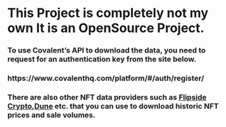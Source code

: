 <h1> This Project is completely not my own It is an OpenSource Project. </h1>
<h3> To use Covalent’s API to download the data, you need to request for an authentication key from the site below. </h3>
<h3>https://www.covalenthq.com/platform/#/auth/register/</h3>
<h3> There are also other NFT data providers such as <a href="https://flipsidecrypto.xyz/" target="_blank">Flipside Crypto</a>,<a href="https://dune.xyz/browse/dashboards" target="_blank">Dune</a> etc. that you can use to download historic NFT prices and sale volumes. </h3>
